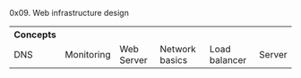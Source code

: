 0x09. Web infrastructure design

<table>
    <tr>
        <th>Concepts</th>
    </tr>
    <tr>
        <td>DNS</td>
        <td>Monitoring</td>
        <td>Web Server</td>
        <td>Network basics</td>
        <td>Load balancer</td>
        <td>Server</td>
    </tr>
</table>
